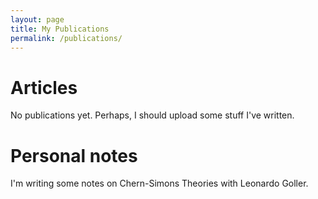 ```yaml
---
layout: page
title: My Publications
permalink: /publications/
---
```


<h1> <meta name="google-site-verification" content="t9PTpEPyqrFe_VRTofMpH0dfxHJ2CYc7d3K_u3jsSgs" /> Articles</h1>
No publications yet. Perhaps, I should upload some stuff I've written.


<h1>Personal notes</h1>
<p>I'm writing some notes on Chern-Simons Theories with Leonardo Goller.</p>